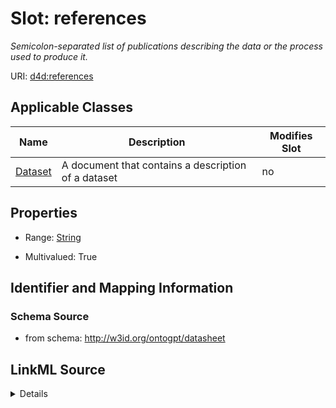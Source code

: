 

# Slot: references


_Semicolon-separated list of publications describing the data or the process used to produce it._



URI: [d4d:references](http://w3id.org/ontogpt/datasheetreferences)



<!-- no inheritance hierarchy -->





## Applicable Classes

| Name | Description | Modifies Slot |
| --- | --- | --- |
| [Dataset](Dataset.md) | A document that contains a description of a dataset |  no  |







## Properties

* Range: [String](String.md)

* Multivalued: True





## Identifier and Mapping Information







### Schema Source


* from schema: http://w3id.org/ontogpt/datasheet




## LinkML Source

<details>
```yaml
name: references
description: Semicolon-separated list of publications describing the data or the process
  used to produce it.
from_schema: http://w3id.org/ontogpt/datasheet
rank: 1000
multivalued: true
alias: references
owner: Dataset
domain_of:
- Dataset
range: string

```
</details>
